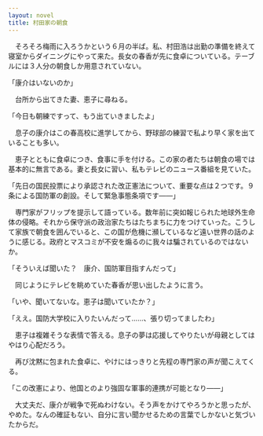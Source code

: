 ```yaml
---
layout: novel
title: 村田家の朝食
---
```

　そろそろ梅雨に入ろうかという６月の半ば。私、村田浩は出勤の準備を終えて寝室からダイニングにやって来た。長女の春香が先に食卓についている。テーブルには３人分の朝食しか用意されていない。

「康介はいないのか」

　台所から出てきた妻、恵子に尋ねる。

「今日も朝練ですって、もう出ていきましたよ」

　息子の康介はこの春高校に進学してから、野球部の練習で私より早く家を出ていることも多い。

　恵子とともに食卓につき、食事に手を付ける。この家の者たちは朝食の場では基本的に無言である。妻と長女に習い、私もテレビのニュース番組を見ていた。

「先日の国民投票により承認された改正憲法について、重要な点は２つです。９条による国防軍の創設。そして緊急事態条項です――」

　専門家がフリップを提示して語っている。数年前に突如報じられた地球外生命体の侵略。それから保守派の政治家たちはたちまちに力をつけていった。こうして家族で朝食を囲んでいると、この国が危機に瀕しているなど遠い世界の話のように感じる。政府とマスコミが不安を煽るのに我々は騙されているのではないか。

「そういえば聞いた？　康介、国防軍目指すんだって」

　同じようにテレビを眺めていた春香が思い出したように言う。

「いや、聞いてないな。恵子は聞いていたか？」

「ええ。国防大学校に入りたいんだって……、張り切ってましたわ」

　恵子は複雑そうな表情で答える。息子の夢は応援してやりたいが母親としてはやはり心配だろう。

　再び沈黙に包まれた食卓に、やけにはっきりと先程の専門家の声が聞こえてくる。

「この改憲により、他国とのより強固な軍事的連携が可能となり――」

　大丈夫だ、康介が戦争で死ぬわけない。そう声をかけてやろうかと思ったが、やめた。なんの確証もない、自分に言い聞かせるための言葉でしかないと気づいたからだ。